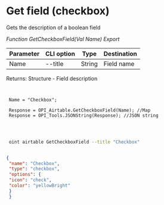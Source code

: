 ﻿---
sidebar_position: 6
---

# Get field (checkbox)
 Gets the description of a boolean field


*Function GetCheckboxField(Val Name) Export*

 | Parameter | CLI option | Type | Destination |
 |-|-|-|-|
 | Name | --title | String | Field name |

 
 Returns: Structure - Field description

```bsl title="Code example"
	
 
 Name = "Checkbox";
 
 Response = OPI_Airtable.GetCheckboxField(Name); //Map
 Response = OPI_Tools.JSONString(Response); //JSON string
 
	
```

```sh title="CLI command example"
 
 oint airtable GetCheckboxField --title "Checkbox"

```


```json title="Result"

{
 "name": "Checkbox",
 "type": "checkbox",
 "options": {
 "icon": "check",
 "color": "yellowBright"
 }
 }

```
